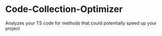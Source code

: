 # Code-Collection-Optimizer
Analyzes your TS code for methods that could potentially speed up your project
